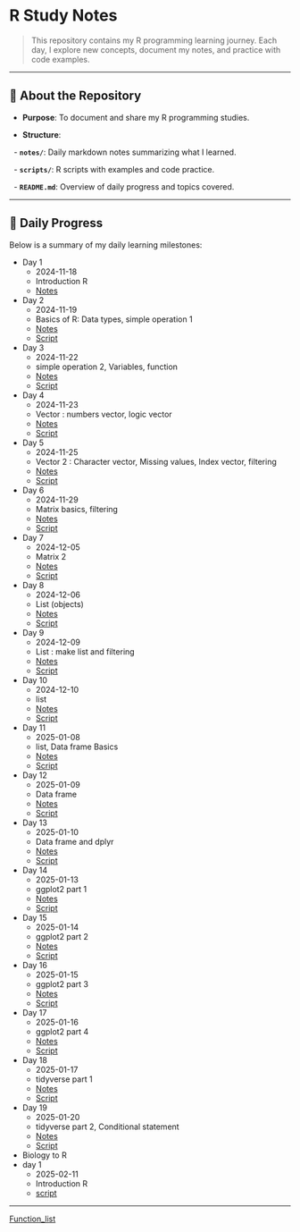 # **R Study Notes**  

> This repository contains my R programming learning journey. Each day, I explore new concepts, document my notes, and practice with code examples.

  

---

  

## 📘 **About the Repository**

- **Purpose**: To document and share my R programming studies.

- **Structure**: 

  - **`notes/`**: Daily markdown notes summarizing what I learned.

  - **`scripts/`**: R scripts with examples and code practice.

  - **`README.md`**: Overview of daily progress and topics covered.

  

---

## 📅 **Daily Progress**

Below is a summary of my daily learning milestones:

- Day 1
	- 2024-11-18
	- Introduction R
	- [Notes](programming/R/R_study/notes/Day1.md)
- Day 2
	- 2024-11-19
	- Basics of R: Data types, simple operation 1
	- [Notes](notes/Day2.md)
	- [Script](scrips/day2.R)
- Day 3
	- 2024-11-22
	- simple operation 2, Variables, function
	- [Notes](notes/Day3.md)
	- [Script](scripts/day3.R)
- Day 4
	- 2024-11-23
	- Vector : numbers vector, logic vector
	- [Notes](notes/Day4.md)
	- [Script](scripts/day4.R)
- Day 5
	- 2024-11-25
	- Vector 2 : Character vector, Missing values, Index vector, filtering
	- [Notes](notes/Day5.md)
	- [Script](scripts/day5.R)
- Day 6
	- 2024-11-29
	- Matrix basics, filtering
	- [Notes](notes/Day6.md) 
	- [Script](scripts/day6.R)
- Day 7
	- 2024-12-05
	- Matrix 2
	- [Notes](notes/Day7.md)
	- [Script](scripts/day7.R)
- Day 8
	- 2024-12-06
	- List (objects)
	- [Notes](notes/Day8.md)
	- [Script](scripts/day8.R)
- Day 9
	- 2024-12-09
	- List : make list and filtering
	- [Notes](notes/Day9.md)
	- [Script](scripts/day9.R)
- Day 10
	- 2024-12-10
	- list
	- [Notes](notes/Day10.md)
	- [Script](scripts/day10.R)
- Day 11
	- 2025-01-08
	- list, Data frame Basics
	- [Notes](notes/Day11.md)
	- [Script](scripts/day11.R)
- Day 12
	- 2025-01-09
	- Data frame
	- [Notes](notes/Day12.md)
	- [Script](scripts/day12.R)
- Day 13
	- 2025-01-10
	- Data frame and dplyr
	- [Notes](notes/Day13.md)
	- [Script](scripts/day13.R)
- Day 14
	- 2025-01-13
	- ggplot2 part 1
	- [Notes](notes/Day14.md)
	- [Script](scripts/day14.R)
- Day 15
	- 2025-01-14
	- ggplot2 part 2
	- [Notes](notes/Day15.md)
	- [Script](scripts/day15.R)
- Day 16
	- 2025-01-15
	- ggplot2 part 3
	- [Notes](notes/Day16.md)
	- [Script](scripts/day16.R)
- Day 17
	- 2025-01-16
	- ggplot2 part 4
	- [Notes](notes/Day17.md)
	- [Script](scripts/day17.R)
- Day 18
	- 2025-01-17
	- tidyverse part 1
	- [Notes](notes/Day18.md)
	- [Script](scripts/day18.R)
- Day 19
	- 2025-01-20
	- tidyverse part 2, Conditional statement
	- [Notes](notes/Day19.R)
	- [Script](scripts/day19.R)
- Biology to R
- day 1
	- 2025-02-11
	- Introduction R
	- [script](scripts2/day1.R)

---
[Function_list](notes/Function%20list.md)
